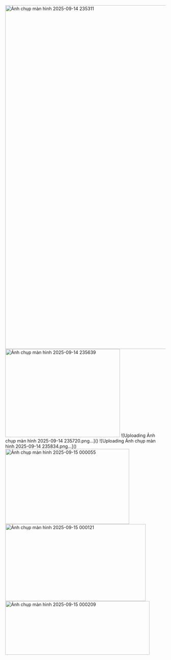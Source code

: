 
<img width="1920" height="1080" alt="Ảnh chụp màn hình 2025-09-14 235311" src="https://github.com/user-attachments/assets/09f9b548-6c2e-438b-8604-f077731f4470" />
<img width="360" height="277" alt="Ảnh chụp màn hình 2025-09-14 235639" src="https://github.com/user-attachments/assets/daa205a4-9573-4740-bd1e-dc78239f332d" />
![Uploading Ảnh chụp màn hình 2025-09-14 235720.png…]()
![Uploading Ảnh chụp màn hình 2025-09-14 235834.png…]()


<img width="389" height="236" alt="Ảnh chụp màn hình 2025-09-15 000055" src="https://github.com/user-attachments/assets/a7173a72-9630-4eed-9bb6-123b3bce8672" />
<img width="441" height="242" alt="Ảnh chụp màn hình 2025-09-15 000121" src="https://github.com/user-attachments/assets/40297748-776f-40d2-8afa-f21eb0a7b9df" />
<img width="453" height="169" alt="Ảnh chụp màn hình 2025-09-15 000209" src="https://github.com/user-attachments/assets/a4ff4a51-d18e-455a-aca1-39034af4a333" />
